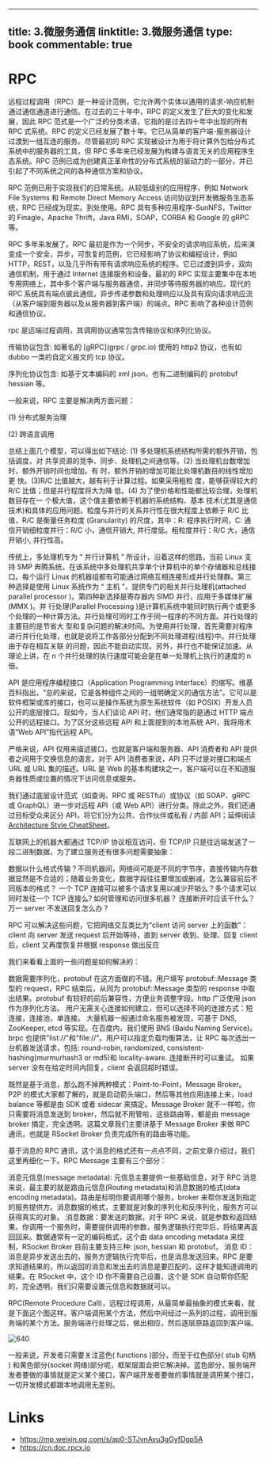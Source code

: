 
---
title: 3.微服务通信
linktitle: 3.微服务通信
type: book
commentable: true
---

# RPC

远程过程调用（RPC）是一种设计范例，它允许两个实体以通用的请求-响应机制通过通信通道进行通信。在过去的三十年中，RPC 的定义发生了巨大的变化和发展，因此 RPC 范式是一个广泛的分类术语，它指的是过去四十年中出现的所有 RPC 式系统。RPC 的定义已经发展了数十年。它已从简单的客户端-服务器设计过渡到一组互连的服务。尽管最初的 RPC 实现被设计为用于将计算外包给分布式系统中的服务器的工具，但 RPC 多年来已经发展为构建与语言无关的应用程序生态系统。RPC 范例已成为创建真正革命性的分布式系统的驱动力的一部分，并已引起了不同系统之间的各种通信方案和协议。

RPC 范例已用于实现我们的日常系统。从较低级别的应用程序，例如 Network File Systems 和 Remote Direct Memory Access 访问协议到开发微服务生态系统，RPC 已经成为现实。到处使用。RPC 具有多种应用程序-SunNFS，Twitter 的 Finagle，Apache Thrift，Java RMI，SOAP，CORBA 和 Google 的 gRPC 等。

RPC 多年来发展了。RPC 最初是作为一个同步，不安全的请求响应系统，后来演变成一个安全，异步，可恢复的范例，它已经影响了协议和编程设计，例如 HTTP，REST，以及几乎所有带有请求响应系统的程序。它已过渡到异步，双向通信机制，用于通过 Internet 连接服务和设备。最初的 RPC 实现主要集中在本地专用网络上，其中多个客户端与服务器通信，并同步等待服务器的响应。现代的 RPC 系统具有端点彼此通信，异步传递参数和处理响应以及具有双向请求响应流（从客户端到服务器以及从服务器到客户端）的端点。RPC 影响了各种设计范例和通信协议。

rpc 是远端过程调用，其调用协议通常包含传输协议和序列化协议。

传输协议包含: 如著名的 [gRPC](grpc / grpc.io) 使用的 http2 协议，也有如 dubbo 一类的自定义报文的 tcp 协议。

序列化协议包含: 如基于文本编码的 xml json，也有二进制编码的 protobuf hessian 等。

一般来说，RPC 主要是解决两方面问题：

(1) 分布式服务治理

(2) 跨语言调用

总结上面几个模型，可以得出如下结论: (1) 多处理机系统结构所需的额外开销，包括调度，对 共享资源的竞争、同步、处理机之间通信等。(2) 当处理机台数增加时，额外开销时间也增加。有 时，额外开销的增加可能比处理机数目的线性增加更 快。(3)R/C 比值越大，越有利于计算过程。如果采用粗粒 度，能够获得较大的 R/C 比值；但是并行程度将大为降 低。(4) 为了使价格和性能都比较合理，处理机数目存在一 个极大值，这个值主要依赖于机器的系统结构、基本 技术(尤其是通信技术)和具体的应用问题。粒度与并行的关系并行性在很大程度上依赖于 R/C 比值，R/C 是衡量任务粒度 (Granularity) 的尺度，其中：R: 程序执行时间，C: 通信开销细粒度并行：R/C 小，通信开销大, 并行度低。粗粒度并行：R/C 大，通信开销小, 并行性高。

传统上，多处理机专为 “ 并行计算机 ” 所设计，沿着这样的思路，当前 Linux 支持 SMP 奔腾系统，在该系统中多处理机共享单个计算机中的单个存储器和总线接口。每个运行 Linux 的机器组都有可能通过网络互相连接形成并行处理群。第三种选择是使用 Linux 系统作为 “ 主机 ”，提供专门的相关并行处理机(attached parallel processor )。第四种新选择是寄存器内 SIMD 并行，应用于多媒体扩展(MMX )。并 行处理(Parallel Processing )是计算机系统中能同时执行两个或更多个处理的一种计算方法。并行处理可同时工作于同一程序的不同方面。并行处理的主要目的是节省大 型和复杂问题的解决时间。为使用并行处理，首先需要对程序进行并行化处理，也就是说将工作各部分分配到不同处理进程(线程)中。并行处理由于存在相互关联 的问题，因此不能自动实现。另外，并行也不能保证加速。从理论上讲，在 n 个并行处理的执行速度可能会是在单一处理机上执行的速度的 n 倍。

API 是应用程序编程接口（Application Programming Interface）的缩写。维基百科指出，“总的来说，它是各种组件之间的一组明确定义的通信方法”。它可以是软件框架或库的接口，也可以是操作系统为原生系统软件（如 POSIX）开发人员公开的底层接口。现如今，当人们谈论 API 时，他们通常指的是通过 HTTP 端点公开的远程接口。为了区分这些远程 API 和上面提到的本地系统 API，我将用术语“Web API”指代远程 API。

严格来说，API 仅用来描述接口，也就是客户端和服务器、API 消费者和 API 提供者之间用于交换信息的语言。对于 API 消费者来说，API 只不过是对接口和端点 URL 或 URL 集的描述。URL 是 Web 的基本构建块之一，客户端可以在不知道服务器性质或位置的情况下访问信息或服务。

我们通过底层设计范式（如查询、RPC 或 RESTful）或协议（如 SOAP、gRPC 或 GraphQL）进一步对远程 API（或 Web API）进行分类。除此之外，我们还通过目标受众来区分 API，将它们分为公共、合作伙伴或私有 / 内部 API；延伸阅读 [Architecture Style CheatSheet](https://parg.co/6NU)。

互联网上的机器大都通过 TCP/IP 协议相互访问，但 TCP/IP 只是往远端发送了一段二进制数据，为了建立服务还有很多问题需要抽象：

数据以什么格式传输？不同机器间，网络间可能是不同的字节序，直接传输内存数据显然是不合适的；随着业务变化，数据字段往往要增加或删减，怎么兼容前后不同版本的格式？
一个 TCP 连接可以被多个请求复用以减少开销么？多个请求可以同时发往一个 TCP 连接么?
如何管理和访问很多机器？
连接断开时应该干什么？
万一 server 不发送回复怎么办？

RPC 可以解决这些问题，它把网络交互类比为“client 访问 server 上的函数”：client 向 server 发送 request 后开始等待，直到 server 收到、处理、回复 client 后，client 又再度恢复并根据 response 做出反应

我们来看看上面的一些问题是如何解决的：

数据需要序列化，protobuf 在这方面做的不错。用户填写 protobuf::Message 类型的 request，RPC 结束后，从同为 protobuf::Message 类型的 response 中取出结果。protobuf 有较好的前后兼容性，方便业务调整字段。http 广泛使用 json 作为序列化方法。
用户无需关心连接如何建立，但可以选择不同的连接方式：短连接，连接池，单连接。
大量机器一般通过命名服务被发现，可基于 DNS, ZooKeeper, etcd 等实现。在百度内，我们使用 BNS (Baidu Naming Service)。brpc 也提供"list://"和"file://"。用户可以指定负载均衡算法，让 RPC 每次选出一台机器发送请求，包括: round-robin, randomized, consistent-hashing(murmurhash3 or md5)和 locality-aware.
连接断开时可以重试。
如果 server 没有在给定时间内回复，client 会返回超时错误。

既然是基于消息，那么跑不掉两种模式：Point-to-Point，Message Broker。P2P 的模式大家都了解的，就是启动箭头端口，然后等其他应用连接上来，load balance 等都是由 SDK 或者 sidecar 来搞定。Message Broker 就不一样啦，你只需要将消息发送到 broker，然后就不用管啦，这些路由等，都是由 message broker 搞定，完全透明。这篇文章我们主要讲基于 Message Broker 来做 RPC 通讯，也就是 RSocket Broker 负责完成所有的路由等功能。

基于消息的 RPC 通讯，这个消息的格式还有一点点不同，之前文章介绍过，我们这里再细化一下。RPC Message 主要有三个部分：

消息元信息(message metadata): 元信息主要提供一些基础信息，对于 RPC 消息来说，最主要的就是路由元信息(Routing metadata)和消息数据的格式(data encoding metadata)。路由是标明你要调用哪个服务，broker 来帮你发送到指定的服务提供方。消息数据的格式，主要就是对象的序列化和反序列化，服务方可以获得真实的对象。
消息数据：要发送的数据，对于 RPC 来说，就是参数和返回结果。你调用一个服务时，需要提供调用的参数，服务逻辑执行完毕后，将结果再返回回来。数据通常有一定的编码格式，这个由 data encoding metadata 来控制，RSocket Broker 目前主要支持三种: json, hessian 和 protobuf。
消息 ID：消息是异步发送出去的，服务方逻辑执行完毕后，也是消息发送回来。RPC 是要求知道结果的，所以返回的消息和发出去的消息是要匹配的，这样才能知道调用的结果。在 RSocket 中，这个 ID 你不需要自己设置，这个是 SDK 自动帮你匹配的，完全透明，我们只需要设置元信息和数据就可以。

RPC(Remote Procedure Call)，远程过程调用，从最简单最抽象的模式来看，就是下面这个图这样。客户端调用某个方法，然后中间经过一系列的过程，调用到服务端的某个方法。服务端进行处理之后，做出相应，然后逐层原路返回到客户端。

![640](https://user-images.githubusercontent.com/5803001/39872709-72837628-549b-11e8-83a7-2dde4ac41db9.png)

一般来说，开发者只需要关注蓝色( functions )部分，而至于红色部分( stub 句柄 ) 和黄色部分(socket 网络)部分呢，框架层面会把它解决掉。蓝色部分，服务端开发者要做的事情就是定义某个接口，客户端开发者要做的事情就是调用某个接口，一切开发模式都跟本地调用无差别。

# Links

- https://mp.weixin.qq.com/s/ap0-STJvnAvu3gGyfDgp5A
- https://cn.doc.rpcx.io

    